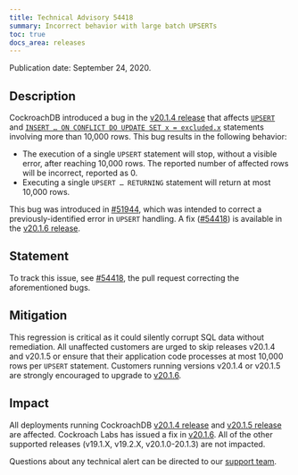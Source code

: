 ```yaml
---
title: Technical Advisory 54418
summary: Incorrect behavior with large batch UPSERTs
toc: true
docs_area: releases 
---
```


Publication date: September 24, 2020.

## Description

CockroachDB introduced a bug in the [v20.1.4 release](../releases/v20.1.4.html) that affects [`UPSERT`](../v20.1/upsert.html) and [`INSERT … ON CONFLICT DO UPDATE SET x = excluded.x`](../v20.1/insert.html#on-conflict-clause) statements involving more than 10,000 rows. This bug results in the following behavior:

- The execution of a single `UPSERT` statement will stop, without a visible error, after reaching 10,000 rows. The reported number of affected rows will be incorrect, reported as 0.
- Executing a single `UPSERT … RETURNING` statement will return at most 10,000 rows.

This bug was introduced in [#51944][#51944], which was intended to correct a previously-identified error in `UPSERT` handling. A fix ([#54418][#54418]) is available in the [v20.1.6 release](../releases/v20.1.6.html).

## Statement

To track this issue, see [#54418][#54418], the pull request correcting the aforementioned bugs.

## Mitigation

This regression is critical as it could silently corrupt SQL data without remediation. All unaffected customers are urged to skip releases v20.1.4 and v20.1.5 or ensure that their application code processes at most 10,000 rows per `UPSERT` statement. Customers running versions v20.1.4 or v20.1.5 are strongly encouraged to upgrade to [v20.1.6](../releases/v20.1.6.html).

## Impact

All deployments running CockroachDB [v20.1.4 release](../releases/v20.1.4.html) and [v20.1.5 release](../releases/v20.1.5.html) are affected. Cockroach Labs has issued a fix in [v20.1.6](../releases/v20.1.6.html). All of the other supported releases (v19.1.X, v19.2.X, v20.1.0-20.1.3) are not impacted.

Questions about any technical alert can be directed to our [support team](https://support.cockroachlabs.com/).

[#51944]: https://github.com/cockroachdb/cockroach/pull/51944
[#54418]: https://github.com/cockroachdb/cockroach/pull/54418
